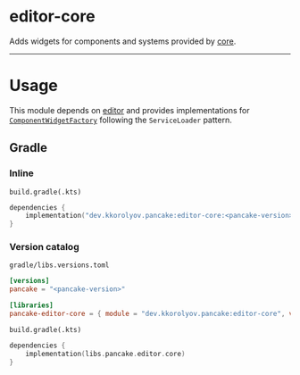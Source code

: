 # editor-core

Adds widgets for components and systems provided by [core](../../core/README.md).

---

# Usage

This module depends on [editor](../README.md) and provides implementations for [`ComponentWidgetFactory`](../src/main/kotlin/dev/kkorolyov/pancake/editor/ComponentWidgetFactory.kt) following the `ServiceLoader` pattern.

## Gradle

### Inline

`build.gradle(.kts)`

```kotlin
dependencies {
	implementation("dev.kkorolyov.pancake:editor-core:<pancake-version>")
}
```

### Version catalog

`gradle/libs.versions.toml`

```toml
[versions]
pancake = "<pancake-version>"

[libraries]
pancake-editor-core = { module = "dev.kkorolyov.pancake:editor-core", version.ref = "pancake" }
```

`build.gradle(.kts)`

```kotlin
dependencies {
	implementation(libs.pancake.editor.core)
}
```

